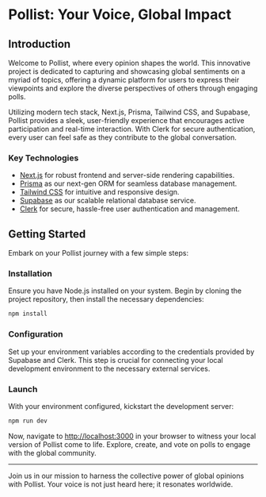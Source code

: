 # Pollist: Your Voice, Global Impact

## Introduction

Welcome to Pollist, where every opinion shapes the world. This innovative project is dedicated to capturing and showcasing global sentiments on a myriad of topics, offering a dynamic platform for users to express their viewpoints and explore the diverse perspectives of others through engaging polls.

Utilizing modern tech stack, Next.js, Prisma, Tailwind CSS, and Supabase, Pollist provides a sleek, user-friendly experience that encourages active participation and real-time interaction. With Clerk for secure authentication, every user can feel safe as they contribute to the global conversation.

### Key Technologies

- [Next.js](https://nextjs.org) for robust frontend and server-side rendering capabilities.
- [Prisma](https://prisma.io) as our next-gen ORM for seamless database management.
- [Tailwind CSS](https://tailwindcss.com) for intuitive and responsive design.
- [Supabase](https://supabase.com) as our scalable relational database service.
- [Clerk](https://clerk.dev) for secure, hassle-free user authentication and management.

## Getting Started

Embark on your Pollist journey with a few simple steps:

### Installation

Ensure you have Node.js installed on your system. Begin by cloning the project repository, then install the necessary dependencies:

```bash
npm install
```

### Configuration

Set up your environment variables according to the credentials provided by Supabase and Clerk. This step is crucial for connecting your local development environment to the necessary external services.

### Launch

With your environment configured, kickstart the development server:

```bash
npm run dev
```

Now, navigate to [http://localhost:3000](http://localhost:3000) in your browser to witness your local version of Pollist come to life. Explore, create, and vote on polls to engage with the global community.

---

Join us in our mission to harness the collective power of global opinions with Pollist. Your voice is not just heard here; it resonates worldwide.
